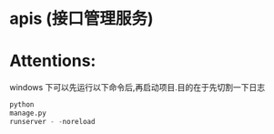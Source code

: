# apis (接口管理服务)

# Attentions:

windows 下可以先运行以下命令后,再启动项目.目的在于先切割一下日志

```python
python
manage.py
runserver - -noreload
```